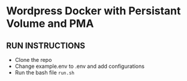 # Wordpress Docker with Persistant Volume and PMA

## RUN INSTRUCTIONS
- Clone the repo
- Change example.env to .env and add configurations
- Run the bash file `run.sh`
